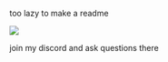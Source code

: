 too lazy to make a readme

[![](https://img.shields.io/discord/885879905584295986)](https://discord.gg/M9y6PsQjBm)

join my discord and ask questions there
